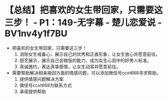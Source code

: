 # 【总结】把喜欢的女生带回家，只需要这三步！ - P1：149-无字幕 - 楚儿恋爱说 - BV1nv4y1f7BU

-   把喜欢的女生带回家，只需要这三步！
    1.  消除女生戒备心，展示自己的优秀和正直形象，让女生放心并愿意前往。
    2.  厨艺展示，展示自己会做饭的能力，成为女生心目中的好男人标准。
    3.  真诚邀约，表达真挚感情，让女生动容并愿意前往。
-   需要帮助解决相亲挽回方面的情感问题，可以添加微信号ccxt668寻求帮助。
    1.  提供情感问题解决方案
    2.  微信号ccxt668为联系方式
    3.  承诺提供帮助